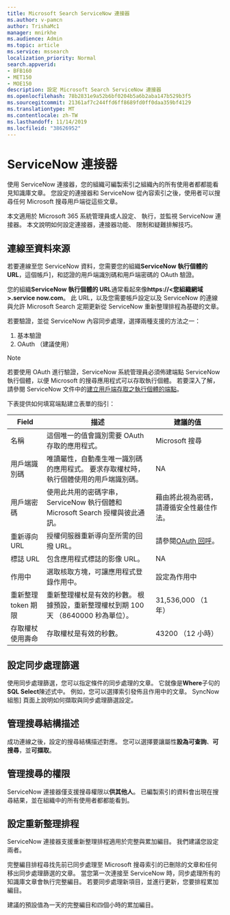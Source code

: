 ```yaml
---
title: Microsoft Search ServiceNow 連接器
ms.author: v-pamcn
author: TrishaMc1
manager: mnirkhe
ms.audience: Admin
ms.topic: article
ms.service: mssearch
localization_priority: Normal
search.appverid:
- BFB160
- MET150
- MOE150
description: 設定 Microsoft Search ServiceNow 連接器
ms.openlocfilehash: 78b2831e9a52b6bf0204b5a6b2aba147b529b3f5
ms.sourcegitcommit: 21361af7c244ffd6ff8689fd0ff0daa359bf4129
ms.translationtype: MT
ms.contentlocale: zh-TW
ms.lasthandoff: 11/14/2019
ms.locfileid: "38626952"
---
```

# <a name="servicenow-connector"></a>ServiceNow 連接器

使用 ServiceNow 連接器，您的組織可編製索引之組織內的所有使用者都都能看見知識庫文章。 您設定的連接器和 ServiceNow 從內容索引之後，使用者可以搜尋任何 Microsoft 搜尋用戶端從這些文章。  

本文適用於 Microsoft 365 系統管理員或人設定、 執行，並監視 ServiceNow 連接器。 本文說明如何設定連接器，連接器功能、 限制和疑難排解技巧。

## <a name="connect-to-a-data-source"></a>連線至資料來源
若要連線至您 ServiceNow 資料，您需要您的組織**ServiceNow 執行個體的 URL**，這個帳戶]，和認證的用戶端識別碼和用戶端密碼的 OAuth 驗證。  

您的組織**ServiceNow 執行個體的 URL**通常看起來像**https://&lt;您組織網域>.service now.com**。 此 URL，以及您需要帳戶設定以及 ServiceNow 的連線與允許 Microsoft Search 定期更新從 ServiceNow 重新整理排程為基礎的文章。

若要驗證，並從 ServiceNow 內容同步處理，選擇兩種支援的方法之一： 
1. 基本驗證 
2. OAuth （建議使用）

> [!Note]
> 若要使用 OAuth 進行驗證，ServiceNow 系統管理員必須佈建端點 ServiceNow 執行個體，以便 Microsoft 的搜尋應用程式可以存取執行個體。 若要深入了解，請參閱 ServiceNow 文件中的[建立用戶端存取之執行個體的端點](https://docs.servicenow.com/bundle/newyork-platform-administration/page/administer/security/task/t_CreateEndpointforExternalClients.html)。

下表提供如何填寫端點建立表單的指引：

**Field** | **描述** | **建議的值**
--- | --- | ---
名稱 | 這個唯一的值會識別需要 OAuth 存取的應用程式。 | Microsoft 搜尋
用戶端識別碼 | 唯讀屬性，自動產生唯一識別碼的應用程式。 要求存取權杖時，執行個體使用的用戶端識別碼。 | NA
用戶端密碼 | 使用此共用的密碼字串，ServiceNow 執行個體和 Microsoft Search 授權與彼此通訊。 | 藉由將此視為密碼，請遵循安全性最佳作法。
重新導向 URL | 授權伺服器重新導向至所需的回撥 URL。 | 請參閱[OAuth 回呼](https://gcs.office.com/v1.0/admin/oauth/callback)。
標誌 URL | 包含應用程式標誌的影像 URL。 | NA
作用中 | 選取核取方塊，可讓應用程式登錄作用中。 | 設定為作用中
重新整理 token 期限 | 重新整理權杖是有效的秒數。 根據預設，重新整理權杖到期 100 天 （8640000 秒為單位）。 | 31,536,000 （1 年）
存取權杖使用壽命 | 存取權杖是有效的秒數。 | 43200 （12 小時）

## <a name="set-a-sync-filter"></a>設定同步處理篩選 
使用同步處理篩選，您可以指定條件的同步處理的文章。 它就像是**Where**子句的**SQL Select**陳述式中。 例如，您可以選擇索引發佈且作用中的文章。 SyncNow 組態] 頁面上說明如何擷取與同步處理篩選設定。

## <a name="manage-the-search-schema"></a>管理搜尋結構描述
成功連線之後，設定的搜尋結構描述對應。 您可以選擇要讓屬性**設為可查詢**、**可搜尋**，並**可擷取**。

## <a name="manage-search-permissions"></a>管理搜尋的權限
ServiceNow 連接器僅支援搜尋權限以**供其他人**。 已編製索引的資料會出現在搜尋結果，並在組織中的所有使用者都都能看到。
 
## <a name="set-the-refresh-schedule"></a>設定重新整理排程 
ServiceNow 連接器支援重新整理排程適用於完整與累加編目。 我們建議您設定兩者。

完整編目排程尋找先前已同步處理至 Microsoft 搜尋索引的已刪除的文章和任何移出同步處理篩選的文章。 當您第一次連接至 ServiceNow 時，同步處理所有的知識庫文章會執行完整編目。 若要同步處理新項目，並進行更新，您要排程累加編目。

建議的預設值為一天的完整編目和四個小時的累加編目。
